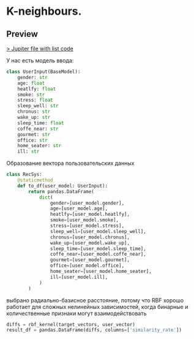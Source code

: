 # K-neighbours.


## Preview

[> Jupiter file with list code](recsys.ipynb)

У нас есть модель ввода:
```python
class UserInput(BaseModel):
    gender: str
    age: float
    heatlfy: float
    smoke: str
    stress: float
    sleep_well: str
    chronus: str
    wake_up: str
    sleep_time: float
    coffe_near: str
    gourmet: str
    office: str
    home_seater: str
    ill: str
```


Образование вектора пользовательских данных

```python
class RecSys:
    @staticmethod
    def to_df(user_model: UserInput):
        return pandas.DataFrame(
            dict(
                gender=[user_model.gender],
                age=[user_model.age],
                heatlfy=[user_model.heatlfy],
                smoke=[user_model.smoke],
                stress=[user_model.stress],
                sleep_well=[user_model.sleep_well],
                chronus=[user_model.chronus],
                wake_up=[user_model.wake_up],
                sleep_time=[user_model.sleep_time],
                coffe_near=[user_model.coffe_near],
                gourmet=[user_model.gourmet],
                office=[user_model.office],
                home_seater=[user_model.home_seater],
                ill=[user_model.ill],
            )
        )
```

выбрано радиально-базисное расстояние, потому что RBF хорошо работает для сложных нелинейных зависимостей, когда 
бинарные и количественные признаки могут взаимодействовать
```python
diffs = rbf_kernel(target_vectors, user_vector)
result_df = pandas.DataFrame(diffs, columns=['similarity_rate'])

```